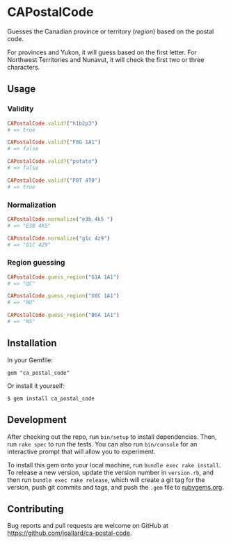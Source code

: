 # CAPostalCode
Guesses the Canadian province or territory (*region*) based on the postal code.

For provinces and Yukon, it will guess based on the first letter. For Northwest Territories and Nunavut, it will check the first two or three characters.

## Usage
### Validity
```ruby
CAPostalCode.valid?("h1b2p3")
# => true

CAPostalCode.valid?("F8G 1A1")
# => false

CAPostalCode.valid?("potato")
# => false

CAPostalCode.valid?("P0T 4T0")
# => true
```

### Normalization
```ruby
CAPostalCode.normalize("e3b.4k5 ")
# => "E3B 4K5"

CAPostalCode.normalize("g1c 4z9")
# => "G1C 4Z9"
```

### Region guessing
```ruby
CAPostalCode.guess_region("G1A 1A1")
# => "QC"

CAPostalCode.guess_region("X0C 1A1")
# => "NU"

CAPostalCode.guess_region("B6A 1A1")
# => "NS"
```

## Installation
In your Gemfile:

    gem "ca_postal_code"

Or install it yourself:

    $ gem install ca_postal_code

## Development
After checking out the repo, run `bin/setup` to install dependencies. Then, run `rake spec` to run the tests. You can also run `bin/console` for an interactive prompt that will allow you to experiment.

To install this gem onto your local machine, run `bundle exec rake install`. To release a new version, update the version number in `version.rb`, and then run `bundle exec rake release`, which will create a git tag for the version, push git commits and tags, and push the `.gem` file to [rubygems.org](https://rubygems.org).

## Contributing
Bug reports and pull requests are welcome on GitHub at https://github.com/joallard/ca-postal-code.
